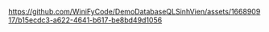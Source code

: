 https://github.com/WiniFyCode/DemoDatabaseQLSinhVien/assets/166890917/b15ecdc3-a622-4641-b617-be8bd49d1056

